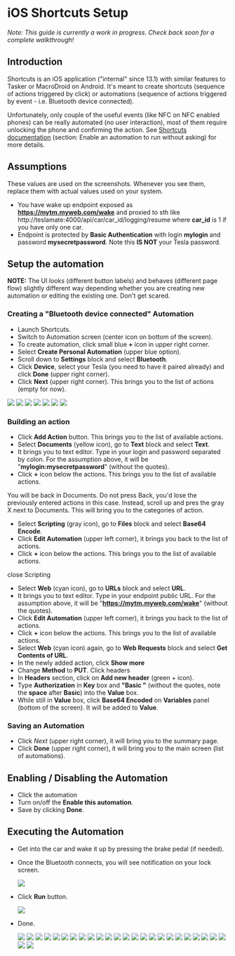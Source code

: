 # iOS Shortcuts Setup

*Note: This guide is currently a work in progress. Check back soon for a complete walkthrough!*

## Introduction

Shortcuts is an iOS application ("internal" since 13.1) with similar features to Tasker or MacroDroid on Android. It's meant to create shortcuts (sequence of actions triggered by click) or automations (sequence of actions triggered by event - i.e. Bluetooth device connected). 

Unfortunately, only couple of the useful events (like NFC on NFC enabled phones) can be really automated (no user interaction), most of them require unlocking the phone and confirming the action. See [Shortcuts documentation](https://support.apple.com/guide/shortcuts/enable-or-disable-a-personal-automation-apd602971e63/ios) (section: Enable an automation to run without asking) for more details.

## Assumptions

These values are used on the screenshots. Whenever you see them, replace them with actual values used on your system.
 * You have wake up endpoint exposed as **https://mytm.myweb.com/wake** and proxied to sth like http://teslamate:4000/api/car/car_id/logging/resume where **car_id** is 1 if you have only one car.
 * Endpoint is protected by **Basic Authentication** with login **mylogin** and password **mysecretpassword**. Note this **IS NOT** your Tesla password.

## Setup the automation

**NOTE:** The UI looks (different button labels) and behaves (different page flow) slightly different way depending whether you are creating new automation or editing the existing one. Don't get scared.

### Creating a "Bluetooth device connected" Automation

 * Launch Shortcuts. 
 * Switch to Automation screen (center icon on bottom of the screen).
 * To create automation, click small blue **+** icon in upper right corner.
 * Select **Create Personal Automation** (upper blue option).
 * Scroll down to **Settings** block and select **Bluetooth**.
 * Click **Device**, select your Tesla (you need to have it paired already) and click **Done** (upper right corner).
 * Click **Next** (upper right corner). This brings you to the list of actions (empty for now).

<img src="../images/shortcuts/create_00_home.png" /> <img src="../images/shortcuts/create_01_aut_home.png" /> <img src="../images/shortcuts/create_02_new_automation_type.png" />
<img src="../images/shortcuts/create_03_triggering_event.png" /> <img src="../images/shortcuts/create_04_bluetooth.png" />
<img src="../images/shortcuts/create_05_bluetooth_device.png" /> <img src="../images/shortcuts/create_06_bluetooth_selected.png" />


### Building an action

 * Click **Add Action** button. This brings you to the list of available actions.
 * Select **Documents** (yellow icon), go to **Text** block and select **Text**.
 * It brings you to text editor. Type in your login and password separated by colon. For the assumption above, it will be "**mylogin:mysecretpassword**" (without the quotes).
 * Click **+** icon below the actions. This brings you to the list of available actions.
 
 You will be back in Documents. Do not press Back, you'd lose the previously entered actions in this case.
 Instead, scroll up and pres the gray X next to Documents. This will bring you to the categories of action.
 
 
 * Select **Scripting** (gray icon), go to **Files** block and select **Base64 Encode**.
 * Click  **Edit Automation** (upper left corner), it brings you back to the list of actions.
 * Click **+** icon below the actions. This brings you to the list of available actions.
 
 close Scripting
 
 * Select **Web** (cyan icon), go to **URLs** block and select **URL**.
 * It brings you to text editor. Type in your endpoint public URL. For the assumption above, it will be "**https://mytm.myweb.com/wake**" (without the quotes).
 * Click  **Edit Automation** (upper left corner), it brings you back to the list of actions.
 * Click **+** icon below the actions. This brings you to the list of available actions.
 * Select **Web** (cyan icon) again, go to **Web Requests** block and select **Get Contents of URL**.
 * In the newly added action, click **Show more**
 * Change **Method** to **PUT**.
 Click headers
 * In **Headers** section, click on **Add new header** (green + icon).
 * Type **Authorization** in **Key** box and **"Basic "** (without the quotes, note the **space** after **Basic**) into the **Value** box.
 * While still in **Value** box, click **Base64 Encoded** on **Variables** panel (bottom of the screen). It will be added to **Value**.

### Saving an Automation

 * Click *Next* (upper right corner), it will bring you to the summary page.
 * Click **Done** (upper right corner), it will bring you to the main screen (list of automations).

## Enabling / Disabling the Automation
 * Click the automation
 * Turn on/off the **Enable this automation**.
 * Save by clicking **Done**.
 
## Executing the Automation

 * Get into the car and wake it up by pressing the brake pedal (if needed).
 * Once the Bluetooth connects, you will see notification on your lock screen.
 
   <img src="../images/shortcuts/run_00_notification.png" />
   
 * Click **Run** button.
 
   <img src="../images/shortcuts/run_01_run.png" />
   
 * Done. 

   <img src="../images/shortcuts/create_07_add_action.png" />
   <img src="../images/shortcuts/create_08_action_categories.png" />
   <img src="../images/shortcuts/create_09_docs_text.png" />
   <img src="../images/shortcuts/create_10_text_edit.png" />
   <img src="../images/shortcuts/create_11_text_edit_filled.png" />
   <img src="../images/shortcuts/create_12_documents_close.png" />
   <img src="../images/shortcuts/create_13_action_categories.png" />
   <img src="../images/shortcuts/create_14_scripting_enc.png" />
   <img src="../images/shortcuts/create_15_enc_added.png" />
   <img src="../images/shortcuts/create_16_scripting_close.png" />
   <img src="../images/shortcuts/create_17_action_categories.png" />
   <img src="../images/shortcuts/create_17_url.png" />
   <img src="../images/shortcuts/create_18_url_edit.png" />
   <img src="../images/shortcuts/create_19_url_contents.png" />
   <img src="../images/shortcuts/create_20_url_contents_added.png" />
   <img src="../images/shortcuts/create_21_show_more.png" />
   <img src="../images/shortcuts/create_22_method.png" />
   <img src="../images/shortcuts/create_23_headers.png" />
   <img src="../images/shortcuts/create_24_headers_add.png" />
   <img src="../images/shortcuts/create_25_headers_values.png" />
   <img src="../images/shortcuts/create_26_headers_values_var.png" />
   <img src="../images/shortcuts/create_27_contents_filled.png" />
   <img src="../images/shortcuts/create_28_automation_detail.png" />
   <img src="../images/shortcuts/create_29_automation_list.png" />
   <img src="../images/shortcuts/edit_01_automation_detail.png" />
   <img src="../images/shortcuts/edit_02_edit_actions.png" />
